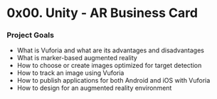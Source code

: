 # 0x00. Unity - AR Business Card

### Project Goals

- What is Vuforia and what are its advantages and disadvantages
- What is marker-based augmented reality
- How to choose or create images optimized for target detection
- How to track an image using Vuforia
- How to publish applications for both Android and iOS with Vuforia
- How to design for an augmented reality environment
